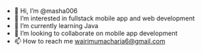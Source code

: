 - 👋 Hi, I’m @masha006
- 👀 I’m interested in fullstack mobile app and web development
- 🌱 I’m currently learning Java 
- 💞️ I’m looking to collaborate on mobile app development
- 📫 How to reach me wairimumacharia6@gmail.com

<!---
masha006/masha006 is a ✨ special ✨ repository because its `README.md` (this file) appears on your GitHub profile.
You can click the Preview link to take a look at your changes.
--->
